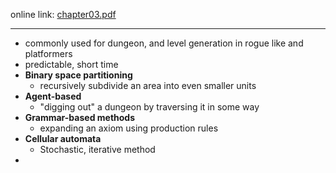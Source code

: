 online link: [chapter03.pdf](https://www.pcgbook.com/chapter03.pdf)

---
- commonly used for dungeon, and level generation in rogue like and platformers
- predictable, short time
- **Binary space partitioning**
	- recursively subdivide an area into even smaller units
- **Agent-based**
	- "digging out" a dungeon by traversing it in some way
- **Grammar-based methods**
	- expanding an axiom using production rules
- **Cellular automata**
	- Stochastic, iterative method
- 